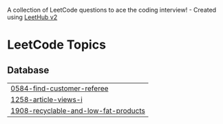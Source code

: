 A collection of LeetCode questions to ace the coding interview! - Created using [LeetHub v2](https://github.com/arunbhardwaj/LeetHub-2.0)
<!---LeetCode Topics Start-->
# LeetCode Topics
## Database
|  |
| ------- |
| [0584-find-customer-referee](https://github.com/nurullzzz/LeetCode/tree/master/0584-find-customer-referee) |
| [1258-article-views-i](https://github.com/nurullzzz/LeetCode/tree/master/1258-article-views-i) |
| [1908-recyclable-and-low-fat-products](https://github.com/nurullzzz/LeetCode/tree/master/1908-recyclable-and-low-fat-products) |
<!---LeetCode Topics End-->